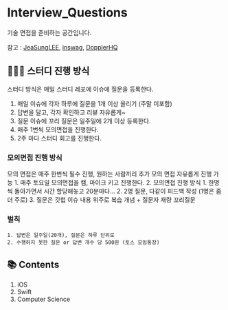 # Interview_Questions
기술 면접을 준비하는 공간입니다. 

참고 : [JeaSungLEE](https://github.com/JeaSungLEE/iOSInterviewquestions), 
      [inswag](https://github.com/inswag/Technical_interview_for_iOS_Dev), 
      [DopplerHQ](https://github.com/DopplerHQ/awesome-interview-questions#ios)

## 🧑🏻‍🏫 스터디 진행 방식 
스터디 방식은 매일 스터디 레포에 이슈에 질문을 등록한다.
   1. 매일 이슈에 각자 하루에 질문을 1개 이상 올리기 (주말 미포함)
   2. 답변을 달고, 각자 확인하고 리뷰 자유롭게~
   3. 질문 이슈에 꼬리 질문은 일주일에 2개 이상 등록한다. 
   4. 매주 1번씩 모의면접을 진행한다.
   5. 2주 마다 스터디 회고를 진행한다. 

### 모의면접 진행 방식 
모의 면접은 매주 한번씩 필수 진행, 원하는 사람끼리 추가 모의 면접 자유롭게 진행 가능 
    1. 매주 토요일 모의면접을 캠, 마이크 키고 진행한다. 
    2. 모의면접 진행 방식
        1. 한명씩 돌아가면서 시간 할당해놓고 20분마다…
        2. 2명 질문, 다같이 피드백 작성 (1명은 좀 더 주로)
        3. 질문은 깃헙 이슈 내용 위주로 복습 개념 + 질문자 재량 꼬리질문

### 벌칙
    1. 답변은 일주일(20개), 질문은 하루 단위로
    2. 수행하지 못한 질문 or 답변 개수 당 500원 (토스 모임통장)

## 📚 Contents
1. iOS
2. Swift
3. Computer Science
